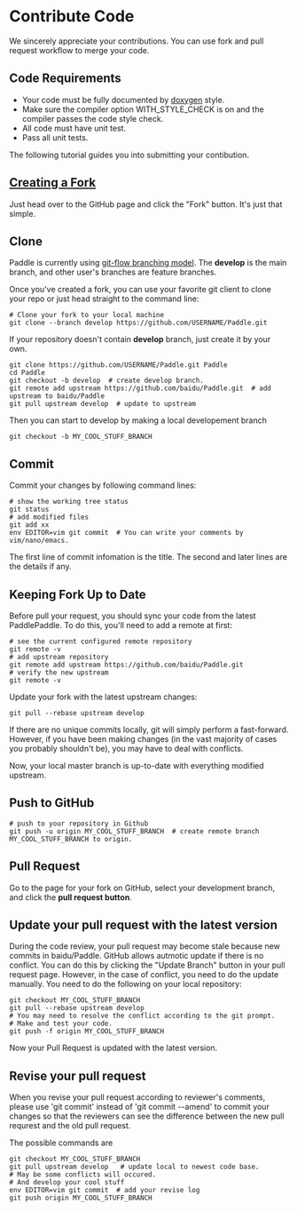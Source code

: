 # Contribute Code

We sincerely appreciate your contributions. You can use fork and pull request
workflow to merge your code. 
 
## Code Requirements
- Your code must be fully documented by
  [doxygen](http://www.stack.nl/~dimitri/doxygen/) style.
- Make sure the compiler option WITH\_STYLE\_CHECK is on and the compiler
  passes the code style check.
- All code must have unit test.
- Pass all unit tests.

The following tutorial guides you into submitting your contibution.
 
## [Creating a Fork](https://help.github.com/articles/fork-a-repo/)
 
Just head over to the GitHub page and click the "Fork" button.
It's just that simple. 

## Clone

Paddle is currently using [git-flow branching model](http://nvie.com/posts/a-successful-git-branching-model/).
The **develop** is the main branch, and other user's branches are feature branches.

Once you've created a fork, you can use your favorite git client to clone your
repo or just head straight to the command line:
 
```shell
# Clone your fork to your local machine
git clone --branch develop https://github.com/USERNAME/Paddle.git
```
If your repository doesn't contain **develop** branch, just create it by your own.

```shell
git clone https://github.com/USERNAME/Paddle.git Paddle
cd Paddle
git checkout -b develop  # create develop branch.
git remote add upstream https://github.com/baidu/Paddle.git  # add upstream to baidu/Paddle
git pull upstream develop  # update to upstream
```

Then you can start to develop by making a local developement branch

```shell
git checkout -b MY_COOL_STUFF_BRANCH
```

## Commit

Commit your changes by following command lines:

```shell
# show the working tree status
git status
# add modified files
git add xx
env EDITOR=vim git commit  # You can write your comments by vim/nano/emacs.
```
The first line of commit infomation is the title. The second and later lines
are the details if any.

## Keeping Fork Up to Date

Before pull your request, you should sync your code from the latest PaddlePaddle.
To do this, you'll need to add a remote at first:

```shell
# see the current configured remote repository
git remote -v
# add upstream repository
git remote add upstream https://github.com/baidu/Paddle.git
# verify the new upstream
git remote -v
```

Update your fork with the latest upstream changes:

```shell
git pull --rebase upstream develop
```

If there are no unique commits locally, git will simply perform a fast-forward.
However, if you have been making changes (in the vast majority of cases you
probably shouldn't be), you may have to deal with conflicts. 

Now, your local master branch is up-to-date with everything modified upstream.

## Push to GitHub

```shell
# push to your repository in Github
git push -u origin MY_COOL_STUFF_BRANCH  # create remote branch MY_COOL_STUFF_BRANCH to origin.
```

## Pull Request

Go to the page for your fork on GitHub, select your development branch,
and click the **pull request button**.

## Update your pull request with the latest version

During the code review, your pull request may become stale because new commits in
baidu/Paddle. GitHub allows autmotic update if there is no conflict. You can do this
by clicking the "Update Branch" button in your pull request page. However, in the case
of conflict, you need to do the update manually. You need to do the following on
your local repository:
```shell
git checkout MY_COOL_STUFF_BRANCH
git pull --rebase upstream develop
# You may need to resolve the conflict according to the git prompt.
# Make and test your code.
git push -f origin MY_COOL_STUFF_BRANCH
```
Now your Pull Request is updated with the latest version.

## Revise your pull request

When you revise your pull request according to reviewer's comments, please use 'git commit' instead of 'git commit --amend' to commit your changes so that the reviewers can see the difference between the new pull requrest and the old pull request.

The possible commands are

```shell
git checkout MY_COOL_STUFF_BRANCH
git pull upstream develop   # update local to newest code base.
# May be some conflicts will occured.
# And develop your cool stuff
env EDITOR=vim git commit  # add your revise log
git push origin MY_COOL_STUFF_BRANCH
```
